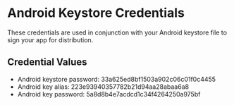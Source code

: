 # Android Keystore Credentials

These credentials are used in conjunction with your Android keystore file to sign your app for distribution. 

## Credential Values

- Android keystore password: 33a625ed8bf1503a902c06c01f0c4455
- Android key alias: 223e93940357782b21d94aa28abaa6a8
- Android key password: 5a8d8b4e7acdcd1c34f4264250a975bf
      